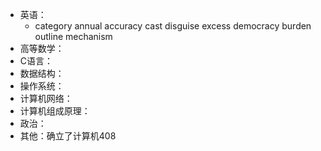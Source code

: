 - 英语：
	- category
	  annual
	  accuracy
	  cast
	  disguise
	  excess
	  democracy
	  burden
	  outline
	  mechanism
- 高等数学：
- C语言：
- 数据结构：
- 操作系统：
- 计算机网络：
- 计算机组成原理：
- 政治：
- 其他：确立了计算机408